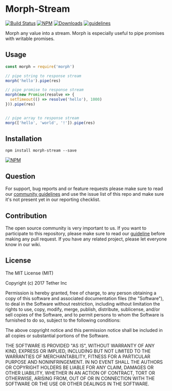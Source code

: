 # Morph-Stream

[![Build Status](https://travis-ci.org/petrofeed/morph-stream.svg?branch=master)](https://travis-ci.org/petrofeed/morph-stream)
[![NPM](https://img.shields.io/npm/v/morph-stream.svg)](https://www.npmjs.com/package/morph-stream)
[![Downloads](https://img.shields.io/npm/dm/morph-stream.svg)](http://npm-stat.com/charts.html?package=morph-stream)
[![guidelines](https://tether.github.io/contribution-guide/badge-guidelines.svg)](https://github.com/tether/contribution-guide)

Morph any value into a stream. Morph is especially useful to pipe promises with writable promises.

## Usage

```js
const morph = require('morph')

// pipe string to response stream
morph('hello').pipe(res)

// pipe promise to response stream
morph(new Promise(resolve => {
  setTimeout(() => resolve('hello'), 1000)
})).pipe(res)


// pipe array to response stream
morp(['hello', 'world', '!']).pipe(res)
```

## Installation

```shell
npm install morph-stream --save
```

[![NPM](https://nodei.co/npm/morph-stream.png)](https://nodei.co/npm/morph-stream/)


## Question

For support, bug reports and or feature requests please make sure to read our
<a href="https://github.com/tether/contribution-guide/blob/master/community.md" target="_blank">community guidelines</a> and use the issue list of this repo and make sure it's not present yet in our reporting checklist.

## Contribution

The open source community is very important to us. If you want to participate to this repository, please make sure to read our <a href="https://github.com/tether/contribution-guide" target="_blank">guideline</a> before making any pull request. If you have any related project, please let everyone know in our wiki.
## License


The MIT License (MIT)

Copyright (c) 2017 Tether Inc

Permission is hereby granted, free of charge, to any person obtaining a copy of this software and associated documentation files (the "Software"), to deal in the Software without restriction, including without limitation the rights to use, copy, modify, merge, publish, distribute, sublicense, and/or sell copies of the Software, and to permit persons to whom the Software is furnished to do so, subject to the following conditions:

The above copyright notice and this permission notice shall be included in all copies or substantial portions of the Software.

THE SOFTWARE IS PROVIDED "AS IS", WITHOUT WARRANTY OF ANY KIND, EXPRESS OR IMPLIED, INCLUDING BUT NOT LIMITED TO THE WARRANTIES OF MERCHANTABILITY, FITNESS FOR A PARTICULAR PURPOSE AND NONINFRINGEMENT. IN NO EVENT SHALL THE AUTHORS OR COPYRIGHT HOLDERS BE LIABLE FOR ANY CLAIM, DAMAGES OR OTHER LIABILITY, WHETHER IN AN ACTION OF CONTRACT, TORT OR OTHERWISE, ARISING FROM, OUT OF OR IN CONNECTION WITH THE SOFTWARE OR THE USE OR OTHER DEALINGS IN THE SOFTWARE.
